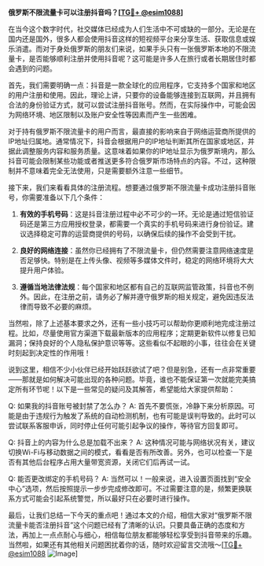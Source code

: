 **俄罗斯不限流量卡可以注册抖音吗？[[TG💪+ @esim1088](https://t.me/s/esim1088)]**

在当今这个数字时代，社交媒体已经成为人们生活中不可或缺的一部分。无论是在国内还是国外，很多人都会使用抖音这样的短视频平台来分享生活、获取信息或娱乐消遣。而对于身处俄罗斯的朋友们来说，如果手头只有一张俄罗斯本地的不限流量卡，是否能够顺利注册并使用抖音呢？这可能是许多人在旅行或者长期居住时都会遇到的问题。

首先，我们需要明确一点：抖音是一款全球化的应用程序，它支持多个国家和地区的用户注册和使用。因此，理论上讲，只要你的设备能够连接到互联网，并且拥有合法的身份验证方式，就可以尝试注册抖音账号。然而，在实际操作中，可能会因为网络环境、地区限制以及账户安全性等因素而产生一些困难。

对于持有俄罗斯不限流量卡的用户而言，最直接的影响来自于网络运营商所提供的IP地址归属地。通常情况下，抖音会根据用户的IP地址判断其所在国家或地区，并据此调整服务内容和服务质量。这意味着如果你的IP地址显示为俄罗斯境内，那么抖音可能会限制某些功能或者推送更多符合俄罗斯市场特点的内容。不过，这种限制并不意味着完全无法使用，只是需要额外注意一些细节。

接下来，我们来看看具体的注册流程。想要通过俄罗斯不限流量卡成功注册抖音账号，你需要准备以下几个条件：

1. **有效的手机号码**：这是抖音注册过程中必不可少的一环。无论是通过短信验证码还是第三方应用授权登录，都需要一个真实的手机号码来进行身份验证。建议选择稳定可靠的运营商提供的号码，以确保后续的操作不会受到干扰。
   
2. **良好的网络连接**：虽然你已经拥有了不限流量卡，但仍然需要注意网络速度是否足够快。特别是在上传头像、视频等多媒体文件时，稳定的网络环境将大大提升用户体验。

3. **遵循当地法律法规**：每个国家和地区都有自己的互联网监管政策，抖音也不例外。因此，在注册之前，请务必了解并遵守俄罗斯的相关规定，避免因违反法律而导致不必要的麻烦。

当然啦，除了上述基本要求之外，还有一些小技巧可以帮助你更顺利地完成注册过程。比如，尽量使用官方渠道下载最新版本的应用程序；定期更新软件以修复已知漏洞；保持良好的个人隐私保护意识等等。这些看似不起眼的小事，往往会在关键时刻起到决定性的作用哦！

说到这里，相信不少小伙伴已经开始跃跃欲试了吧？但是别急，还有一点非常重要——那就是如何解决可能出现的各种问题。毕竟，谁也不能保证第一次就能完美搞定所有环节呢！以下是一些常见的疑问及其解答，希望能给大家提供帮助：

Q: 如果我的抖音账号被封禁了怎么办？
A: 首先不要慌张，冷静下来分析原因。可能是由于违规行为触发了系统的自动检测机制，也有可能是误判导致的。此时可以尝试联系客服申诉，同时停止任何可能引起争议的操作，等待官方回复即可。

Q: 抖音上的内容为什么总是加载不出来？
A: 这种情况可能与网络状况有关，建议切换Wi-Fi与移动数据之间的模式，看看是否有所改善。另外，也可以检查一下是否有其他后台程序占用大量带宽资源，关闭它们后再试一试。

Q: 能否更改绑定的手机号码？
A: 当然可以！一般来说，进入设置页面找到“安全中心”选项，然后按照提示一步步完成修改即可。不过需要注意的是，频繁更换联系方式可能会引起系统警觉，所以最好只在必要时进行操作。

最后，让我们总结一下今天的重点吧！通过本文的介绍，相信大家对“俄罗斯不限流量卡能否注册抖音”这个问题已经有了清晰的认识。只要具备正确的态度和方法，再加上一点点耐心与细心，相信每位朋友都能够轻松享受到抖音带来的乐趣。当然啦，如果还有其他相关问题困扰着你的话，随时欢迎留言交流哦～[[TG💪+ @esim1088](https://t.me/s/esim1088) ![Image](https://i.postimg.cc/4NQfJmqS/Snipaste-2025-05-13-00-14-12.png)]